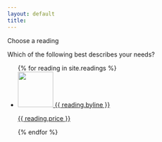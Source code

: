 ```yaml
---
layout: default
title:
---
```

<article class="store">
  <div class="store-header">
    <h7>Choose a reading</h7>
      <p>Which of the following best describes your needs?</p>
  </div>
  <div class="store-items">
    <ul>
      {% for reading in site.readings %}
        <li>
          <a href="{{ reading.url }}">
          <span class="store-images"><img src="{{ site.github.url }}/assets/img/{{ reading.image }}" height="80" width="80"></span>
          <h8>{{ reading.byline }}</h8>
          <p>{{ reading.price }}</p>
          </a>
        </li>
      {% endfor %}
    </ul>
  </div>
</article>
